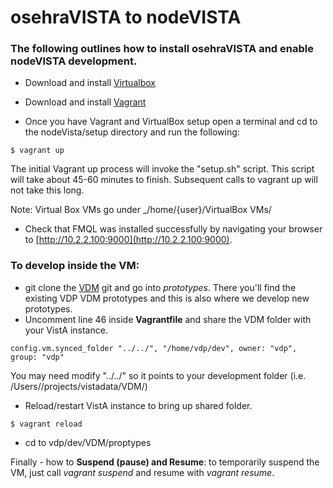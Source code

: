 # osehraVISTA to nodeVISTA

### The following outlines how to install osehraVISTA and enable nodeVISTA development.

* Download and install [Virtualbox](https://www.virtualbox.org/wiki/Downloads?replytocom=98578)
* Download and install [Vagrant](https://www.vagrantup.com/downloads.html)

* Once you have Vagrant and VirtualBox setup open a terminal and cd to the nodeVista/setup directory and run the following:

```text
$ vagrant up
```
The initial Vagrant up process will invoke the "setup.sh" script. This script will take about 45-60 minutes to finish. Subsequent calls to vagrant up will not take this long.

Note: Virtual Box VMs go under _/home/{user}/VirtualBox VMs/

* Check that FMQL was installed successfully by navigating your browser to [http://10.2.2.100:9000](http://10.2.2.100:9000).

### To develop inside the VM: 

* git clone the [VDM](https://github.com/vistadataproject/VDM) git and go into _prototypes_. There you'll find the existing VDP VDM prototypes and this is also where we develop new prototypes.
* Uncomment line 46 inside __Vagrantfile__ and share the VDM folder with your VistA instance.

```text
config.vm.synced_folder "../../", "/home/vdp/dev", owner: "vdp", group: "vdp"
```

You may need modify "../../" so it points to your development folder (i.e. /Users/<username>/projects/vistadata/VDM/) 

* Reload/restart VistA instance to bring up shared folder.

```text
$ vagrant reload
```

* cd to vdp/dev/VDM/proptypes

Finally - how to __Suspend (pause) and Resume__: to temporarily suspend the VM, just call _vagrant suspend_ and resume with _vagrant resume_.
